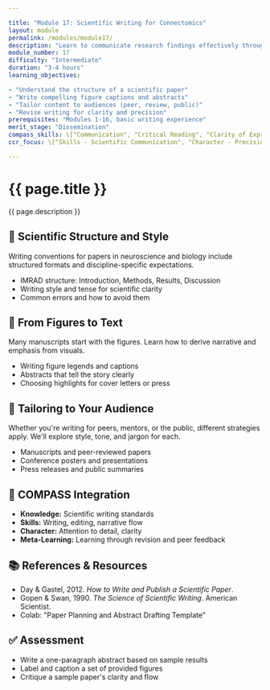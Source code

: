 ```yaml
---

title: "Module 17: Scientific Writing for Connectomics"
layout: module
permalink: /modules/module17/
description: "Learn to communicate research findings effectively through scientific writing for papers, posters, and presentations."
module_number: 17
difficulty: "Intermediate"
duration: "3-4 hours"
learning_objectives:

- "Understand the structure of a scientific paper"
- "Write compelling figure captions and abstracts"
- "Tailor content to audiences (peer, review, public)"
- "Revise writing for clarity and precision"
prerequisites: "Modules 1-16, basic writing experience"
merit_stage: "Dissemination"
compass_skills: \["Communication", "Critical Reading", "Clarity of Expression"]
ccr_focus: \["Skills - Scientific Communication", "Character - Precision"]

---
```


<div class="main-content">
  <div class="hero">
    <div class="hero-content">
      <h1>{{ page.title }}</h1>
      <p class="hero-subtitle">{{ page.description }}</p>
    </div>
  </div>

  <section class="section">
    <h2>📜 Scientific Structure and Style</h2>
    <p>Writing conventions for papers in neuroscience and biology include structured formats and discipline-specific expectations.</p>
    <ul>
      <li>IMRAD structure: Introduction, Methods, Results, Discussion</li>
      <li>Writing style and tense for scientific clarity</li>
      <li>Common errors and how to avoid them</li>
    </ul>
  </section>

  <section class="section">
    <h2>📃 From Figures to Text</h2>
    <p>Many manuscripts start with the figures. Learn how to derive narrative and emphasis from visuals.</p>
    <ul>
      <li>Writing figure legends and captions</li>
      <li>Abstracts that tell the story clearly</li>
      <li>Choosing highlights for cover letters or press</li>
    </ul>
  </section>

  <section class="section">
    <h2>💊 Tailoring to Your Audience</h2>
    <p>Whether you're writing for peers, mentors, or the public, different strategies apply. We'll explore style, tone, and jargon for each.</p>
    <ul>
      <li>Manuscripts and peer-reviewed papers</li>
      <li>Conference posters and presentations</li>
      <li>Press releases and public summaries</li>
    </ul>
  </section>

  <section class="section">
    <h2>🌟 COMPASS Integration</h2>
    <ul>
      <li><strong>Knowledge:</strong> Scientific writing standards</li>
      <li><strong>Skills:</strong> Writing, editing, narrative flow</li>
      <li><strong>Character:</strong> Attention to detail, clarity</li>
      <li><strong>Meta-Learning:</strong> Learning through revision and peer feedback</li>
    </ul>
  </section>

  <section class="section">
    <h2>📚 References & Resources</h2>
    <ul>
      <li>Day & Gastel, 2012. <em>How to Write and Publish a Scientific Paper</em>.</li>
      <li>Gopen & Swan, 1990. <em>The Science of Scientific Writing</em>. American Scientist.</li>
      <li>Colab: "Paper Planning and Abstract Drafting Template"</li>
    </ul>
  </section>

  <section class="section">
    <h2>✅ Assessment</h2>
    <ul>
      <li>Write a one-paragraph abstract based on sample results</li>
      <li>Label and caption a set of provided figures</li>
      <li>Critique a sample paper's clarity and flow</li>
    </ul>
  </section>
</div>
